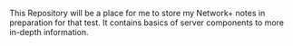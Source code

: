 This Repository will be a place for me to store my Network+ notes in preparation for that test. It contains basics of server components to more in-depth information.
